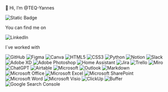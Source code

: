 👋 Hi, I’m @TEQ-Yannes
  
![Static Badge](https://img.shields.io/badge/working_as-requirements_engineer-blue)

You can find me on
  
![LinkedIn](https://img.shields.io/badge/linkedin-%230077B5.svg?style=for-the-badge&logo=linkedin&logoColor=white)

I`ve worked with
 
 ![GitHub](https://img.shields.io/badge/github-%23121011.svg?style=for-the-badge&logo=github&logoColor=white) 
 ![Figma](https://img.shields.io/badge/figma-%23F24E1E.svg?style=for-the-badge&logo=figma&logoColor=white) 
 ![Canva](https://img.shields.io/badge/Canva-%2300C4CC.svg?style=for-the-badge&logo=Canva&logoColor=white)
 ![HTML5](https://img.shields.io/badge/html5-%23E34F26.svg?style=for-the-badge&logo=html5&logoColor=white) 
 ![CSS3](https://a11ybadges.com/badge?logo=css3)
 ![Python](https://img.shields.io/badge/python-3670A0?style=for-the-badge&logo=python&logoColor=ffdd54)
 ![Notion](https://img.shields.io/badge/Notion-%23000000.svg?style=for-the-badge&logo=notion&logoColor=white) 
 ![Slack](https://a11ybadges.com/badge?logo=slack)
 ![Adobe XD](https://img.shields.io/badge/Adobe%20XD-470137?style=for-the-badge&logo=Adobe%20XD&logoColor=#FF61F6) 
 ![Adobe Photoshop](https://img.shields.io/badge/adobe%20photoshop-%2331A8FF.svg?style=for-the-badge&logo=adobe%20photoshop&logoColor=white) 
 ![Home Assistant](https://img.shields.io/badge/home%20assistant-%2341BDF5.svg?style=for-the-badge&logo=home-assistant&logoColor=white)
 ![Jira](https://img.shields.io/badge/jira-%230A0FFF.svg?style=for-the-badge&logo=jira&logoColor=white) 
 ![Trello](https://img.shields.io/badge/Trello-%23026AA7.svg?style=for-the-badge&logo=Trello&logoColor=white) 
 ![Miro](https://a11ybadges.com/badge?logo=miro)
  ![ChatGPT](https://img.shields.io/badge/chatGPT-74aa9c?style=for-the-badge&logo=openai&logoColor=white) 
 ![Airtable](https://img.shields.io/badge/Airtable-18BFFF?style=for-the-badge&logo=Airtable&logoColor=white) 
 ![Microsoft](https://img.shields.io/badge/Microsoft-0078D4?style=for-the-badge&logo=microsoft&logoColor=white) 
 ![Outlook](https://img.shields.io/badge/Microsoft_Outlook-0078D4?style=for-the-badge&logo=microsoft-outlook&logoColor=white) 
 ![Markdown](https://img.shields.io/badge/markdown-%23000000.svg?style=for-the-badge&logo=markdown&logoColor=white) 
 ![Microsoft Office](https://img.shields.io/badge/Microsoft_Office-D83B01?style=for-the-badge&logo=microsoft-office&logoColor=white)
![Microsoft Excel](https://img.shields.io/badge/Microsoft_Excel-217346?style=for-the-badge&logo=microsoft-excel&logoColor=white)
![Microsoft SharePoint ](https://img.shields.io/badge/Microsoft_SharePoint-0078D4?style=for-the-badge&logo=microsoft-sharepoint&logoColor=white)
![Microsoft Word](https://img.shields.io/badge/Microsoft_Word-2B579A?style=for-the-badge&logo=microsoft-word&logoColor=white)
![Microsoft Visio ](https://img.shields.io/badge/Microsoft_Visio-3955A3?style=for-the-badge&logo=microsoft-visio&logoColor=white)
![ClickUp](https://a11ybadges.com/badge?logo=clickup)
![Buffer](https://a11ybadges.com/badge?logo=buffer)
![Google Search Console](https://a11ybadges.com/badge?logo=googlesearchconsole)

<!---
TEQ-Yannes/TEQ-Yannes is a ✨ special ✨ repository because its `README.md` (this file) appears on your GitHub profile.
You can click the Preview link to take a look at your changes.
--->
